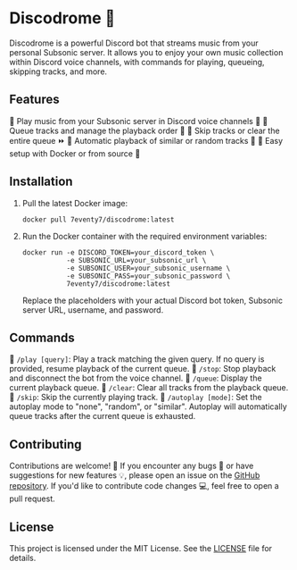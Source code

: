 # Discodrome 🎵

Discodrome is a powerful Discord bot that streams music from your personal Subsonic server. It allows you to enjoy your own music collection within Discord voice channels, with commands for playing, queueing, skipping tracks, and more.

## Features

🔹 Play music from your Subsonic server in Discord voice channels 🎵
🔹 Queue tracks and manage the playback order 📜
🔹 Skip tracks or clear the entire queue ⏩
🔹 Automatic playback of similar or random tracks 🔁
🔹 Easy setup with Docker or from source 🚀

## Installation

1. Pull the latest Docker image:
   ```
   docker pull 7eventy7/discodrome:latest
   ```

2. Run the Docker container with the required environment variables:
   ```
   docker run -e DISCORD_TOKEN=your_discord_token \
              -e SUBSONIC_URL=your_subsonic_url \
              -e SUBSONIC_USER=your_subsonic_username \
              -e SUBSONIC_PASS=your_subsonic_password \
              7eventy7/discodrome:latest
   ```
   Replace the placeholders with your actual Discord bot token, Subsonic server URL, username, and password.


## Commands

🤖 `/play [query]`: Play a track matching the given query. If no query is provided, resume playback of the current queue.
🤖 `/stop`: Stop playback and disconnect the bot from the voice channel.
🤖 `/queue`: Display the current playback queue.
🤖 `/clear`: Clear all tracks from the playback queue.
🤖 `/skip`: Skip the currently playing track.
🤖 `/autoplay [mode]`: Set the autoplay mode to "none", "random", or "similar". Autoplay will automatically queue tracks after the current queue is exhausted.

## Contributing

Contributions are welcome! 🤝 If you encounter any bugs 🐛 or have suggestions for new features 💡, please open an issue on the [GitHub repository](https://github.com/yourusername/discodrome). If you'd like to contribute code changes 💻, feel free to open a pull request.

## License

This project is licensed under the MIT License. See the [LICENSE](LICENSE) file for details.